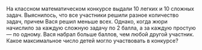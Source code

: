 На классном математическом конкурсе выдали 10 легких и 10 сложных задач. Выяснилось, что все участники решили разное количество задач, причем Вася решил меньше всех. Однако, когда жюри начислило за каждую сложную задачу по 2 балла, а за каждую простую — по одному. Вася набрал больше баллов, чем любой другой участник. Какое максимальное число детей могло участвовать в конкурсе?